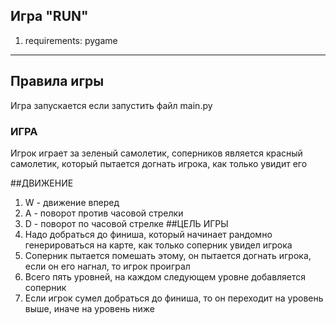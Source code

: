 Игра "RUN" 
---
1) requirements: pygame
---
Правила игры
---
Игра запускается если запустить файл main.py
### ИГРА

Игрок играет за зеленый самолетик, соперников является красный самолетик, который пытается догнать игрока, как только увидит его

##ДВИЖЕНИЕ
1) W - движение вперед
2) A - поворот против часовой стрелки
3) D - поворот по часовой стрелке
##ЦЕЛЬ ИГРЫ
1) Надо добраться до финиша, который начинает рандомно генерироваться на карте, как только соперник увидел игрока
2) Соперник пытается помешать этому, он пытается догнать игрока, если он его нагнал, то игрок проиграл
3) Всего пять уровней, на каждом следующем уровне добавляется соперник
4) Если игрок сумел добраться до финиша, то он переходит на уровень выше, иначе на уровень ниже

